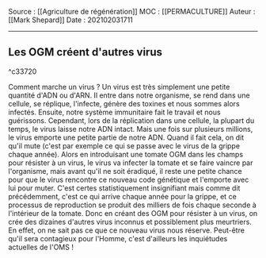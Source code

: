 Source : [[Agriculture de régénération]]
MOC : [[PERMACULTURE]]
Auteur : [[Mark Shepard]]
Date : 202102031711
***

## Les OGM créent d'autres virus 

^c33720

Comment marche un virus ? 
Un virus est très simplement une petite quantité d'ADN ou d'ARN. 
Il entre dans notre organisme, se rend dans une cellule, se réplique, l'infecte, génère des toxines et nous sommes alors infectés. Ensuite, notre système immunitaire fait le travail et nous guérissons. 
Cependant, lors de la réplication dans une cellule, la plupart du temps, le virus laisse notre ADN intact. Mais une fois sur plusieurs millions, le virus emporte une petite partie de notre ADN. Quand il fait cela, on dit qu'il mute (c'est par exemple ce qui se passe avec le virus de la grippe chaque année).
Alors en introduisant une tomate OGM dans les champs pour résister à un virus, le virus va infecter la tomate et se faire vaincre par l'organisme, mais avant qu'il ne soit éradiqué, il reste une petite chance pour que le virus rencontre ce nouveau code génétique et l'emporte avec lui pour muter. C'est certes statistiquement insignifiant mais comme dit précédemment, c'est ce qui arrive chaque année pour la grippe, et ce processus de reproduction se produit des milliers de fois chaque seconde à l'intérieur de la tomate. Donc en créant des OGM pour résister à un virus, on crée des dizaines d'autres virus inconnus et possiblement plus meurtriers.
En effet, on ne sait pas ce que ce nouveau virus nous réserve. Peut-être qu'il sera contagieux pour l'Homme, c'est d'ailleurs les inquiétudes actuelles de l'OMS !